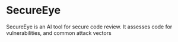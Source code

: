 # SecureEye
SecureEye is an AI tool for secure code review. It assesses code for vulnerabilities, and common attack vectors 
